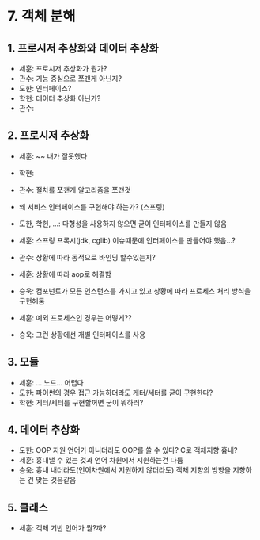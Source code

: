 # 7. 객체 분해

## 1. 프로시저 추상화와 데이터 추상화

- 세훈: 프로시저 추상화가 뭔가?
- 관수: 기능 중심으로 쪼갠게 아닌지?
- 도한: 인터페이스?
- 학현: 데이터 추상화 아닌가?
- 관수: 

## 2. 프로시저 추상화

- 세훈: ~~ 내가 잘못했다
- 학현: 
- 관수: 절차를 쪼갠게 알고리즘을 쪼갠것

- 왜 서비스 인터페이스를 구현해야 하는가? (스프링)
- 도한, 학현, ...: 다형성을 사용하지 않으면 굳이 인터페이스를 만들지 않음
- 세훈: 스프링 프록시(jdk, cglib) 이슈때문에 인터페이스를 만들어야 했음...?

- 관수: 상황에 따라 동적으로 바인딩 할수있는지?
- 세훈: 상황에 따라 aop로 해결함
- 승욱: 컴포넌트가 모든 인스턴스를 가지고 있고 상황에 따라 프로세스 처리 방식을 구현해둠
- 세훈: 예외 프로세스인 경우는 어떻게??
- 승욱: 그런 상황에선 개별 인터페이스를 사용

## 3. 모듈

- 세훈: ... 노드... 어렵다
- 도한: 파이썬의 경우 접근 가능하더라도 게터/세터를 굳이 구현한다?
- 학현: 게터/세터를 구현할꺼면 굳이 뭐하러?

## 4. 데이터 추상화

- 도한: OOP 지원 언어가 아니더라도 OOP를 쓸 수 있다? C로 객체지향 흉내?
- 세훈: 흉내낼 수 있는 것과 언어 차원에서 지원하는건 다름
- 승욱: 흉내 내더라도(언어차원에서 지원하지 않더라도) 객체 지향의 방향을 지향하는 건 맞는 것음같음

## 5. 클래스

- 세훈: 객체 기반 언어가 뭘?까?